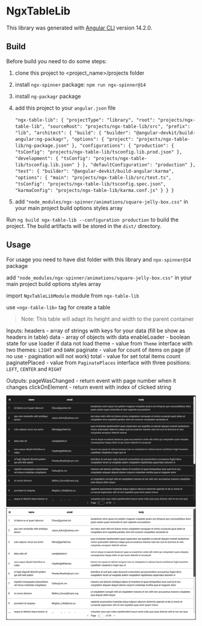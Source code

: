 # NgxTableLib

This library was generated with [Angular CLI](https://github.com/angular/angular-cli) version 14.2.0.

## Build

Before build you need to do some steps:
1. clone this project to <project_name>/projects folder
2. install `ngx-spinner` package: `npm run ngx-spinner@14`
4. install `ng-packagr` package
5. add this project to your `angular.json` file
   
   `"ngx-table-lib": {
      "projectType": "library",
      "root": "projects/ngx-table-lib",
      "sourceRoot": "projects/ngx-table-lib/src",
      "prefix": "lib",
      "architect": {
        "build": {
          "builder": "@angular-devkit/build-angular:ng-packagr",
          "options": {
            "project": "projects/ngx-table-lib/ng-package.json"
          },
          "configurations": {
            "production": {
              "tsConfig": "projects/ngx-table-lib/tsconfig.lib.prod.json"
            },
            "development": {
              "tsConfig": "projects/ngx-table-lib/tsconfig.lib.json"
            }
          },
          "defaultConfiguration": "production"
        },
        "test": {
          "builder": "@angular-devkit/build-angular:karma",
          "options": {
            "main": "projects/ngx-table-lib/src/test.ts",
            "tsConfig": "projects/ngx-table-lib/tsconfig.spec.json",
            "karmaConfig": "projects/ngx-table-lib/karma.conf.js"
          }
        }
      }`
   
4. add `"node_modules/ngx-spinner/animations/square-jelly-box.css"` in your main project build options styles array

Run `ng build ngx-table-lib --configuration production` to build the project. The build artifacts will be stored in the `dist/` directory.

## Usage

For usage you need to have dist folder with this library and `npx-spinner@14` package

add `"node_modules/ngx-spinner/animations/square-jelly-box.css"` in your main project build options styles array

import `NgxTableLibModule` module from `ngx-table-lib`

use `<ngx-table-lib>` tag for create a table
> Note: This table will adapt its height and width to the parent container

Inputs:
  headers - array of strings with keys for your data (fill be show as headers in table)
  data - array of objects with data
  enableLoader - boolean state for use loader if data not load
  theme - value from `Theme` interface with two themes: `LIGHT` and `DARK`
  paginate - value for count of items on page (if no use - pagination will not work)
  total - value for set total items count
  paginatePlaced - value from `PaginatePlaces` interface with three positions: `LEFT`, `CENTER` and `RIGHT`
  
Outputs:
  pageWasChanged - return event with page number when it changes
  clickOnElement - return event with index of clicked string
  
![dark theme](https://github.com/MkpDolganovKirill/ngx-table-lib/blob/main/EXAMPLES/dark.png?raw=true)
![light theme](https://github.com/MkpDolganovKirill/ngx-table-lib/blob/main/EXAMPLES/light.png?raw=true)




